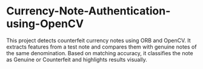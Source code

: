 # Currency-Note-Authentication-using-OpenCV
This project detects counterfeit currency notes using ORB and OpenCV. It extracts features from a test note and compares them with genuine notes of the same denomination. Based on matching accuracy, it classifies the note as Genuine or Counterfeit and highlights results visually.
